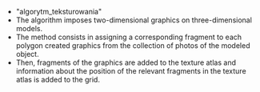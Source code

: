 <ul>
  <li>"algorytm_teksturowania"</li>
  <li>The algorithm imposes two-dimensional graphics on three-dimensional models.
  <li>The method consists in assigning a corresponding fragment to each polygon created graphics from the collection of photos of the modeled object.</li> 
  <li>Then, fragments of the graphics are added to the texture atlas and information about the position of the relevant fragments in the texture atlas is added to the grid.</li>
</ul>
